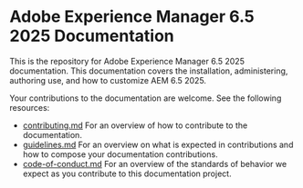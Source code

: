 # Adobe Experience Manager 6.5 2025 Documentation

This is the repository for Adobe Experience Manager 6.5 2025 documentation. This documentation covers the installation, administering, authoring use, and how to customize AEM 6.5 2025.

Your contributions to the documentation are welcome. See the following resources:

* [contributing.md](contributing.md) For an overview of how to contribute to the documentation.
* [guidelines.md](guidelines.md) For an overview on what is expected in contributions and how to compose your documentation contributions.
* [code-of-conduct.md](code-of-conduct.md) For an overview of the standards of behavior we expect as you contribute to this documentation project.
